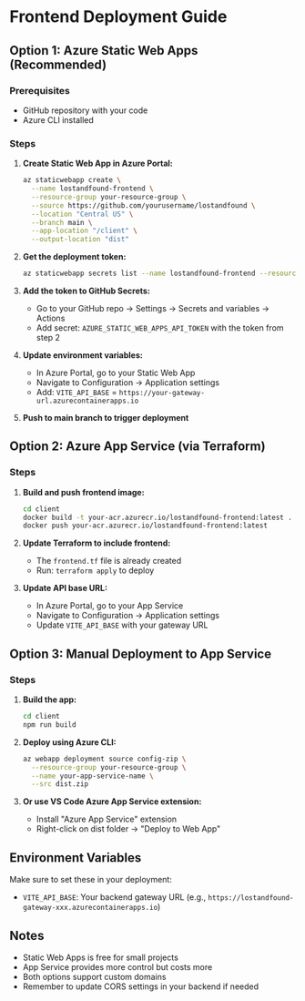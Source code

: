 # Frontend Deployment Guide

## Option 1: Azure Static Web Apps (Recommended)

### Prerequisites
- GitHub repository with your code
- Azure CLI installed

### Steps

1. **Create Static Web App in Azure Portal:**
   ```bash
   az staticwebapp create \
     --name lostandfound-frontend \
     --resource-group your-resource-group \
     --source https://github.com/yourusername/lostandfound \
     --location "Central US" \
     --branch main \
     --app-location "/client" \
     --output-location "dist"
   ```

2. **Get the deployment token:**
   ```bash
   az staticwebapp secrets list --name lostandfound-frontend --resource-group your-resource-group
   ```

3. **Add the token to GitHub Secrets:**
   - Go to your GitHub repo → Settings → Secrets and variables → Actions
   - Add secret: `AZURE_STATIC_WEB_APPS_API_TOKEN` with the token from step 2

4. **Update environment variables:**
   - In Azure Portal, go to your Static Web App
   - Navigate to Configuration → Application settings
   - Add: `VITE_API_BASE` = `https://your-gateway-url.azurecontainerapps.io`

5. **Push to main branch to trigger deployment**

## Option 2: Azure App Service (via Terraform)

### Steps

1. **Build and push frontend image:**
   ```bash
   cd client
   docker build -t your-acr.azurecr.io/lostandfound-frontend:latest .
   docker push your-acr.azurecr.io/lostandfound-frontend:latest
   ```

2. **Update Terraform to include frontend:**
   - The `frontend.tf` file is already created
   - Run: `terraform apply` to deploy

3. **Update API base URL:**
   - In Azure Portal, go to your App Service
   - Navigate to Configuration → Application settings
   - Update `VITE_API_BASE` with your gateway URL

## Option 3: Manual Deployment to App Service

### Steps

1. **Build the app:**
   ```bash
   cd client
   npm run build
   ```

2. **Deploy using Azure CLI:**
   ```bash
   az webapp deployment source config-zip \
     --resource-group your-resource-group \
     --name your-app-service-name \
     --src dist.zip
   ```

3. **Or use VS Code Azure App Service extension:**
   - Install "Azure App Service" extension
   - Right-click on dist folder → "Deploy to Web App"

## Environment Variables

Make sure to set these in your deployment:

- `VITE_API_BASE`: Your backend gateway URL (e.g., `https://lostandfound-gateway-xxx.azurecontainerapps.io`)

## Notes

- Static Web Apps is free for small projects
- App Service provides more control but costs more
- Both options support custom domains
- Remember to update CORS settings in your backend if needed
